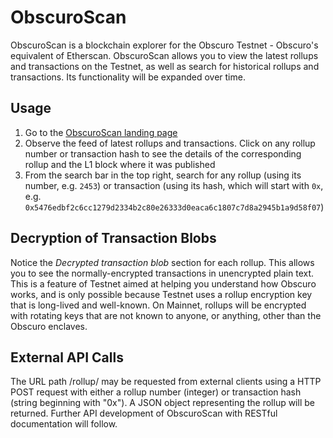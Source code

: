 ---
---
# ObscuroScan
ObscuroScan is a blockchain explorer for the Obscuro Testnet - 
Obscuro's equivalent of Etherscan. ObscuroScan allows you to view the latest rollups and transactions on the Testnet, 
as well as search for historical rollups and transactions. Its functionality will be expanded over time.

## Usage

1. Go to the [ObscuroScan landing page](http://testnet.obscuroscan.io/)
2. Observe the feed of latest rollups and transactions. Click on any rollup number or transaction hash to see the 
   details of the corresponding rollup and the L1 block where it was published
3. From the search bar in the top right, search for any rollup (using its number, e.g. `2453`) or transaction (using 
   its hash, which will start with `0x`, e.g. `0x5476edbf2c6cc1279d2334b2c80e26333d0eaca6c1807c7d8a2945b1a9d58f07`)

## Decryption of Transaction Blobs

Notice the _Decrypted transaction blob_ section for each rollup. This allows you to see the normally-encrypted 
transactions in unencrypted plain text. This is a feature of Testnet aimed at helping you understand how Obscuro works, 
and is only possible because Testnet uses a rollup encryption key that is long-lived and well-known. On Mainnet, 
rollups will be encrypted with rotating keys that are not known to anyone, or anything, other than the Obscuro enclaves.

## External API Calls

The URL path /rollup/ may be requested from external clients using a HTTP POST request with either a rollup number (integer) or transaction hash (string beginning with "0x"). A JSON object representing the rollup will be returned. Further API development of ObscuroScan with RESTful documentation will follow.
